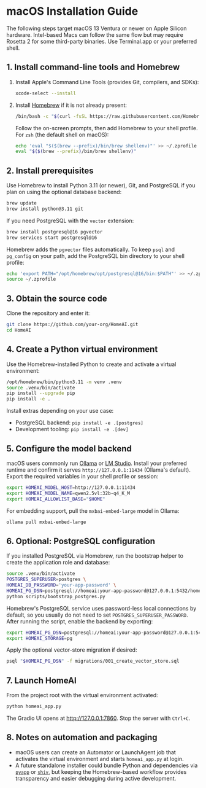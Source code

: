 # macOS Installation Guide

The following steps target macOS 13 Ventura or newer on Apple Silicon hardware.
Intel-based Macs can follow the same flow but may require Rosetta 2 for some
third-party binaries. Use Terminal.app or your preferred shell.

## 1. Install command-line tools and Homebrew

1. Install Apple's Command Line Tools (provides Git, compilers, and SDKs):

   ```bash
   xcode-select --install
   ```

2. Install [Homebrew](https://brew.sh/) if it is not already present:

   ```bash
   /bin/bash -c "$(curl -fsSL https://raw.githubusercontent.com/Homebrew/install/HEAD/install.sh)"
   ```

   Follow the on-screen prompts, then add Homebrew to your shell profile. For
   `zsh` (the default shell on macOS):

   ```bash
   echo 'eval "$($(brew --prefix)/bin/brew shellenv)"' >> ~/.zprofile
   eval "$($(brew --prefix)/bin/brew shellenv)"
   ```

## 2. Install prerequisites

Use Homebrew to install Python 3.11 (or newer), Git, and PostgreSQL if you plan
on using the optional database backend:

```bash
brew update
brew install python@3.11 git
```

If you need PostgreSQL with the `vector` extension:

```bash
brew install postgresql@16 pgvector
brew services start postgresql@16
```

Homebrew adds the `pgvector` files automatically. To keep `psql` and
`pg_config` on your path, add the PostgreSQL bin directory to your shell
profile:

```bash
echo 'export PATH="/opt/homebrew/opt/postgresql@16/bin:$PATH"' >> ~/.zprofile
source ~/.zprofile
```

## 3. Obtain the source code

Clone the repository and enter it:

```bash
git clone https://github.com/your-org/HomeAI.git
cd HomeAI
```

## 4. Create a Python virtual environment

Use the Homebrew-installed Python to create and activate a virtual environment:

```bash
/opt/homebrew/bin/python3.11 -m venv .venv
source .venv/bin/activate
pip install --upgrade pip
pip install -e .
```

Install extras depending on your use case:

- PostgreSQL backend: `pip install -e .[postgres]`
- Development tooling: `pip install -e .[dev]`

## 5. Configure the model backend

macOS users commonly run [Ollama](https://ollama.ai/) or
[LM Studio](https://lmstudio.ai/). Install your preferred runtime and confirm it
serves `http://127.0.0.1:11434` (Ollama's default). Export the required
variables in your shell profile or session:

```bash
export HOMEAI_MODEL_HOST=http://127.0.0.1:11434
export HOMEAI_MODEL_NAME=qwen2.5vl:32b-q4_K_M
export HOMEAI_ALLOWLIST_BASE="$HOME"
```

For embedding support, pull the `mxbai-embed-large` model in Ollama:

```bash
ollama pull mxbai-embed-large
```

## 6. Optional: PostgreSQL configuration

If you installed PostgreSQL via Homebrew, run the bootstrap helper to create the
application role and database:

```bash
source .venv/bin/activate
POSTGRES_SUPERUSER=postgres \
HOMEAI_DB_PASSWORD='your-app-password' \
HOMEAI_PG_DSN=postgresql://homeai:your-app-password@127.0.0.1:5432/homeai \
python scripts/bootstrap_postgres.py
```

Homebrew's PostgreSQL service uses password-less local connections by default,
so you usually do not need to set `POSTGRES_SUPERUSER_PASSWORD`. After running
the script, enable the backend by exporting:

```bash
export HOMEAI_PG_DSN=postgresql://homeai:your-app-password@127.0.0.1:5432/homeai
export HOMEAI_STORAGE=pg
```

Apply the optional vector-store migration if desired:

```bash
psql "$HOMEAI_PG_DSN" -f migrations/001_create_vector_store.sql
```

## 7. Launch HomeAI

From the project root with the virtual environment activated:

```bash
python homeai_app.py
```

The Gradio UI opens at http://127.0.0.1:7860. Stop the server with `Ctrl+C`.

## 8. Notes on automation and packaging

- macOS users can create an Automator or LaunchAgent job that activates the
  virtual environment and starts `homeai_app.py` at login.
- A future standalone installer could bundle Python and dependencies via
  [`pyapp`](https://ofek.dev/pyapp/) or [`shiv`](https://shiv.readthedocs.io/),
  but keeping the Homebrew-based workflow provides transparency and easier
  debugging during active development.
